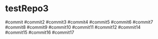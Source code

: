 # testRepo3
#commit
#commit2
#commit3
#commit4
#commit5
#commit6
#commit7
#commit8
#commit9
#commit10
#commit11
#commit12
#commit14
#commit15
#commit16
#commit17
